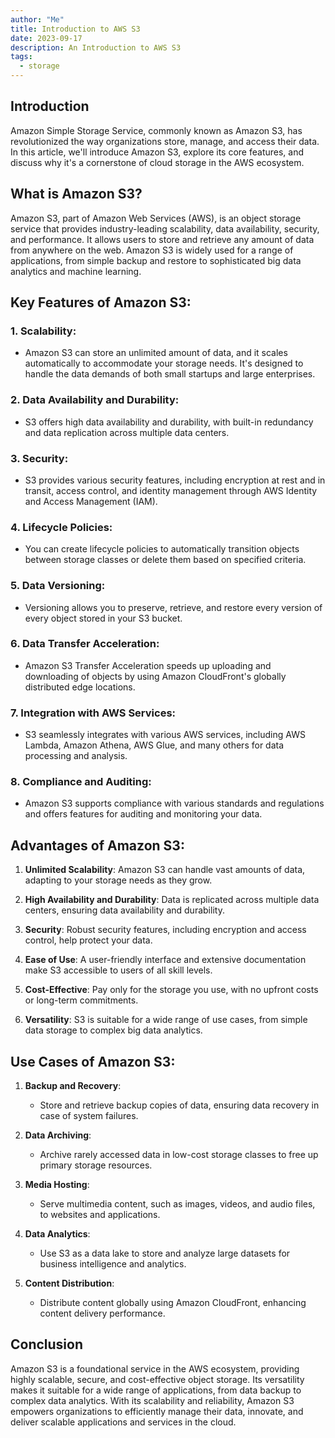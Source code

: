 ```yaml
---
author: "Me"
title: Introduction to AWS S3
date: 2023-09-17
description: An Introduction to AWS S3
tags:
  - storage
---
```


## Introduction

Amazon Simple Storage Service, commonly known as Amazon S3, has revolutionized the way organizations store, manage, and access their data. In this article, we'll introduce Amazon S3, explore its core features, and discuss why it's a cornerstone of cloud storage in the AWS ecosystem.

## What is Amazon S3?

Amazon S3, part of Amazon Web Services (AWS), is an object storage service that provides industry-leading scalability, data availability, security, and performance. It allows users to store and retrieve any amount of data from anywhere on the web. Amazon S3 is widely used for a range of applications, from simple backup and restore to sophisticated big data analytics and machine learning.

## Key Features of Amazon S3:

### 1. **Scalability**:

   - Amazon S3 can store an unlimited amount of data, and it scales automatically to accommodate your storage needs. It's designed to handle the data demands of both small startups and large enterprises.

### 2. **Data Availability and Durability**:

   - S3 offers high data availability and durability, with built-in redundancy and data replication across multiple data centers.

### 3. **Security**:

   - S3 provides various security features, including encryption at rest and in transit, access control, and identity management through AWS Identity and Access Management (IAM).

### 4. **Lifecycle Policies**:

   - You can create lifecycle policies to automatically transition objects between storage classes or delete them based on specified criteria.

### 5. **Data Versioning**:

   - Versioning allows you to preserve, retrieve, and restore every version of every object stored in your S3 bucket.

### 6. **Data Transfer Acceleration**:

   - Amazon S3 Transfer Acceleration speeds up uploading and downloading of objects by using Amazon CloudFront's globally distributed edge locations.

### 7. **Integration with AWS Services**:

   - S3 seamlessly integrates with various AWS services, including AWS Lambda, Amazon Athena, AWS Glue, and many others for data processing and analysis.

### 8. **Compliance and Auditing**:

   - Amazon S3 supports compliance with various standards and regulations and offers features for auditing and monitoring your data.

## Advantages of Amazon S3:

1. **Unlimited Scalability**: Amazon S3 can handle vast amounts of data, adapting to your storage needs as they grow.

2. **High Availability and Durability**: Data is replicated across multiple data centers, ensuring data availability and durability.

3. **Security**: Robust security features, including encryption and access control, help protect your data.

4. **Ease of Use**: A user-friendly interface and extensive documentation make S3 accessible to users of all skill levels.

5. **Cost-Effective**: Pay only for the storage you use, with no upfront costs or long-term commitments.

6. **Versatility**: S3 is suitable for a wide range of use cases, from simple data storage to complex big data analytics.

## Use Cases of Amazon S3:

1. **Backup and Recovery**:

   - Store and retrieve backup copies of data, ensuring data recovery in case of system failures.

2. **Data Archiving**:

   - Archive rarely accessed data in low-cost storage classes to free up primary storage resources.

3. **Media Hosting**:

   - Serve multimedia content, such as images, videos, and audio files, to websites and applications.

4. **Data Analytics**:

   - Use S3 as a data lake to store and analyze large datasets for business intelligence and analytics.

5. **Content Distribution**:

   - Distribute content globally using Amazon CloudFront, enhancing content delivery performance.

## Conclusion

Amazon S3 is a foundational service in the AWS ecosystem, providing highly scalable, secure, and cost-effective object storage. Its versatility makes it suitable for a wide range of applications, from data backup to complex data analytics. With its scalability and reliability, Amazon S3 empowers organizations to efficiently manage their data, innovate, and deliver scalable applications and services in the cloud.